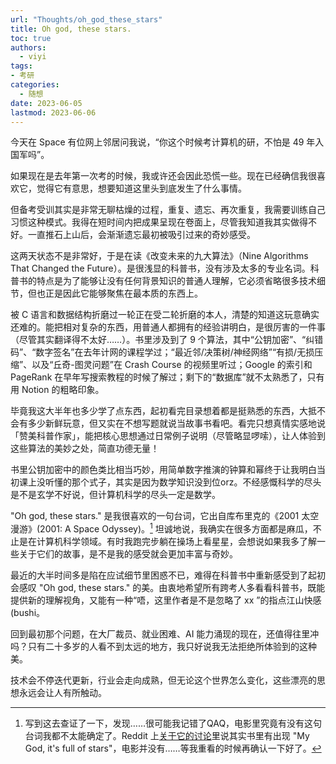 ```yaml
---
url: "Thoughts/oh_god_these_stars"
title: Oh god, these stars.
toc: true
authors:
  - viyi
tags:
- 考研
categories:
  - 随想
date: 2023-06-05
lastmod: 2023-06-06
---
```


今天在 Space 有位网上邻居问我说，“你这个时候考计算机的研，不怕是 49 年入国军吗”。


<!--more-->


如果现在是去年第一次考的时候，我或许还会因此恐慌一些。现在已经确信我很喜欢它，觉得它有意思，想要知道这里头到底发生了什么事情。

但备考受训其实是非常无聊枯燥的过程，重复、遗忘、再次重复，我需要训练自己习惯这种模式。我得在短时间内把成果呈现在卷面上，尽管我知道我其实做得不好。一直推石上山后，会渐渐遗忘最初被吸引过来的奇妙感受。

这两天状态不是非常好，于是在读《改变未来的九大算法》（Nine Algorithms That Changed the Future）。是很浅显的科普书，没有涉及太多的专业名词。科普书的特点是为了能够让没有任何背景知识的普通人理解，它必须省略很多技术细节，但也正是因此它能够聚焦在最本质的东西上。

被 C 语言和数据结构折磨过一轮正在受二轮折磨的本人，清楚的知道这玩意确实还难的。能把相对复杂的东西，用普通人都拥有的经验讲明白，是很厉害的一件事（尽管其实翻译得不太好……）。书里涉及到了 9 个算法，其中“公钥加密”、“纠错码”、“数字签名”在去年计网的课程学过；“最近邻/决策树/神经网络”“有损/无损压缩”、以及“丘奇-图灵问题”在 Crash Course 的视频里听过；Google 的索引和 PageRank 在早年写搜索教程的时候了解过；剩下的“数据库”就不太熟悉了，只有用 Notion 的粗略印象。

毕竟我这大半年也多少学了点东西，起初看完目录想着都是挺熟悉的东西，大抵不会有多少新鲜玩意，但又实在不想写题就说当故事书看吧。看完只想真情实感地说「赞美科普作家」，能把核心思想通过日常例子说明（尽管略显啰嗦），让人体验到这些算法的美妙之处，简直功德无量！

书里公钥加密中的颜色类比相当巧妙，用简单数字推演的钟算和幂终于让我明白当初课上没听懂的那个式子，其实是因为数学知识没到位orz。不经感慨科学的尽头是不是玄学不好说，但计算机科学的尽头一定是数学。

"Oh god, these stars." 是我很喜欢的一句台词，它出自库布里克的《2001 太空漫游》(2001: A Space Odyssey)。[^1] 坦诚地说，我确实在很多方面都是麻瓜，不止是在计算机科学领域。有时我跑完步躺在操场上看星星，会想说如果我多了解一些关于它们的故事，是不是我的感受就会更加丰富与奇妙。

最近的大半时间多是陷在应试细节里困惑不已，难得在科普书中重新感受到了起初会感叹 "Oh god, these stars." 的美。由衷地希望所有跨考人多看看科普书，既能提供新的理解视角，又能有一种“唔，这里作者是不是忽略了 xx ”的指点江山快感(bushi。

回到最初那个问题，在大厂裁员、就业困难、AI 能力涌现的现在，还值得往里冲吗？只有二十多岁的人看不到太远的地方，我只好说我无法拒绝所体验到的这种美。

技术会不停迭代更新，行业会走向成熟，但无论这个世界怎么变化，这些漂亮的思想永远会让人有所触动。

[^1]: 写到这去查证了一下，发现……很可能我记错了QAQ，电影里究竟有没有这句台词我都不太能确定了。Reddit 上[关于它的讨论](https://www.reddit.com/r/MandelaEffect/comments/bi46tt/2001_a_space_odessey_my_god_its_full_of_stars/)里说其实书里有出现 "My God, it's full of stars"，电影并没有……等我重看的时候再确认一下好了。